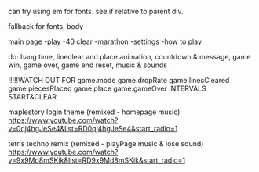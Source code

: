 can try using em for fonts. see if relative to parent div.

fallback for fonts, body

main page
  -play
    -40 clear
    -marathon
  -settings
  -how to play

do:  hang time, lineclear and place animation, countdown & message, game win, game over, game end reset, music & sounds


!!!!!WATCH OUT FOR
game.mode
game.dropRate
game.linesCleared
game.piecesPlaced
game.place
game.gameOver
INTERVALS START&CLEAR




maplestory login theme (remixed - homepage music)
https://www.youtube.com/watch?v=0qj4hgJeSe4&list=RD0qj4hgJeSe4&start_radio=1

tetris techno remix (remixed - playPage music & lose sound)
https://www.youtube.com/watch?v=9x9Md8mSKik&list=RD9x9Md8mSKik&start_radio=1 